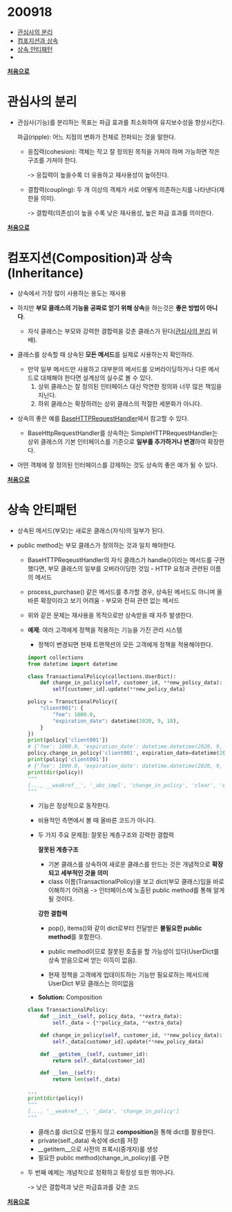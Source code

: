 # 200918

- [관심사의 분리](#관심사의-분리)
- [컴포지션과 상속](#컴포지션composition과-상속inheritance)
- [상속 안티패턴](#상속-안티패턴)
- []()

**[처음으로](#200918)**



# 관심사의 분리

- 관심사(기능)를 분리하는 목표는 파급 효과를 최소화하여 유지보수성을 향상시킨다.

  파급(ripple): 어느 지점의 변화가 전체로 전파되는 것을 말한다.

  - 응집력(cohesion): 객체는 작고 잘 정의된 목적을 가져야 하며 가능하면 작은 구조를 가져야 한다.

    -> 응집력이 높을수록 더 유용하고 재사용성이 높아진다.

  - 결합력(coupling): 두 개 이상의 객체가 서로 어떻게 의존하는지를 나타낸다(제한을 의미).

    -> 결합력(의존성)이 높을 수록 낮은 재사용성, 높은 파급 효과를 의미한다.

**[처음으로](#200918)**



# 컴포지션(Composition)과 상속(Inheritance)

- 상속에서 가장 많이 사용하는 용도는 재사용
- 하지만 **부모 클래스의 기능을 공짜로 얻기 위해 상속**을 하는것은 **좋은 방법이 아니다**.
  - 자식 클래스는 부모와 강력한 결합력을 갖춘 클래스가 된다([관심사의 분리](#관심사의-분리) 위배).
- 클래스를 상속할 때 상속된 **모든 메서드**를 실제로 사용하는지 확인하라.
  - 만약 일부 메서드만 사용하고 대부분의 메서드를 오버라이딩하거나 다른 메서드로 대체해야 한다면 설계상의 실수로 볼 수 있다.
    1. 상위 클래스는 잘 정의된 인터페이스 대신 막연한 정의와 너무 많은 책임을 지닌다.
    2. 하위 클래스는 확장하려는 상위 클래스의 적절한 세분화가 아니다.
- 상속의 좋은 예를 [BaseHTTPRequestHandler](https://docs.python.org/ko/3/library/http.server.html?highlight=basehttprequesthandler#http.server.BaseHTTPRequestHandler)에서 참고할 수 있다.
  - BaseHttpRequestHandler를 상속하는 SimpleHTTPRequestHandler는 상위 클래스의 기본 인터페이스를 기준으로 **일부를 추가하거나 변경**하여 확장한다.

- 어떤 객체에 잘 정의된 인터페이스를 강제하는 것도 상속의 좋은 예가 될 수 있다.

**[처음으로](#200918)**



# 상속 안티패턴

- 상속된 메서드(부모)는 새로운 클래스(자식)의 일부가 된다.

- public method는 부모 클래스가 정의하는 것과 일치 해야한다.

  - BaseHTTPReqeustHandler의 자식 클래스가 handle()이라는 메서드를 구현했다면, 부모 클래스의 일부를 오버라이딩한 것임 - HTTP 요청과 관련된 이름의 메서드

  - process_purchase() 같은 메서드를 추가할 경우, 상속된 메서드도 아니며 올바른 확장이라고 보기 어려움 - 부모와 전혀 관련 없는 메서드

  - 위와 같은 문제는 재사용을 목적으로만 상속받을 때 자주 발생한다.

  - **예제**: 여러 고객에게 정책을 적용하는 기능을 가진 관리 시스템

    - 정책이 변경되면 현재 트랜잭션의 모든 고객에게 정책을 적용해야한다.

    ```python
    import collections
    from datetime import datetime
    
    class TransactionalPolicy(collections.UserDict):
        def change_in_policy(self, customer_id, **new_policy_data):
            self[customer_id].update(**new_policy_data)
    
    policy = TransctionalPolicy({
        "client001": {
            "fee": 1000.0,
            "expiration_date": datetime(2020, 9, 18),
        }
    })
    print(policy['client001'])  
    # {'fee': 1000.0, 'expiration_date': datetime.datetime(2020, 9, 18, 0, 0)}
    policy.change_in_policy('client001', expiration_date=datetime(2020, 9, 20))
    print(policy['client001'])  
    # {'fee': 1000.0, 'expiration_date': datetime.datetime(2020, 9, 20, 0, 0)}
    print(dir(policy))
    """
    [..., __weakref__', '_abc_impl', 'change_in_policy', 'clear', 'copy', 'data', 'fromkeys', 'get', 'items', 'keys', 'pop', 'popitem', 'setdefault', 'update', 'values']
    """
    ```

    - 기능은 정상적으로 동작한다.

    - 비용적인 측면에서 볼 때 올바른 코드가 아니다.

    - 두 가지 주요 문제점: 잘못된 계층구조와 강력한 결합력

      **잘못된 계층구조**

      - 기본 클래스를 상속하여 새로운 클래스를 만드는 것은 개념적으로 **확장되고 세부적인 것을 의미**
      - class 이름(TransactionalPolicy)을 보고 dict(부모 클래스)임을 바로 이해하기 어려움 -> 인터페이스에 노출된 public method를 통해 알게될 것이다.

      **강한 결합력**

      - pop(), items()와 같이 dict로부터 전달받은 **불필요한 public method**를 포함한다.
      - public method이므로 잘못된 호출을 할 가능성이 있다(UserDict를 상속 받음으로써 얻는 이득이 없음).

      - 현재 정책을 고객에게 업데이트하는 기능만 필요로하는 메서드에 UserDict 부모 클래스는 의미없음

    - **Solution:** Composition

    ```python
    class TransactionalPolicy:
        def __init__(self, policy_data, **extra_data):
            self._data = {**policy_data, **extra_data}
    
        def change_in_policy(self, customer_id, **new_policy_data):
            self._data[customer_id].update(**new_policy_data)
    
        def __getitem__(self, customer_id):
            return self._data[customer_id]
    
        def __len__(self):
            return len(self._data)
    
    ...
    print(dir(policy))
    """
    [..., '__weakref__', '_data', 'change_in_policy']
    """
    ```

    - 클래스를 dict으로 만들지 않고 **composition**을 통해 dict를 활용한다.
    - private(self._data) 속성에 dict를 저장
    - \_\_getitem\_\_으로 사전의 프록시(중개자)를 생성
    - 필요한 public method(change_in_policy)를 구현

  - 두 번째 예제는 개념적으로 정확하고 확장성 또한 뛰어나다.

    -> 낮은 결합력과 낮은 파급효과를 갖춘 코드



**[처음으로](#200918)**

